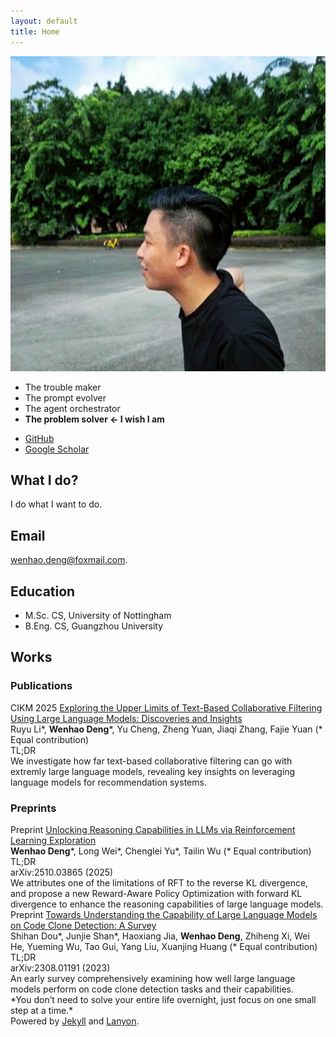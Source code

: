 ```yaml
---
layout: default
title: Home
---
```


<div class="about-container">
  <div class="about-image">
    <img src="/public/pic.jpg" alt="Portrait of Wenhao Deng" loading="lazy" decoding="async" />
  </div>
  <div class="about-content">
    <ul class="about-definitions">
      <li>The trouble maker</li>
      <li>The prompt evolver</li>
      <li>The agent orchestrator</li>
      <li><strong>The problem solver ← I wish I am</strong></li>
    </ul>
    <ul class="about-links">
      <li>
        <a href="https://github.com/w3nhao" target="_blank" rel="me noopener noreferrer" aria-label="GitHub profile">
          <i class="fab fa-github fa-fw" aria-hidden="true"></i> GitHub
        </a>
      </li>
      <li>
        <a href="https://scholar.google.com/citations?user=c7XCft4AAAAJ&hl=en" target="_blank" rel="me noopener noreferrer" aria-label="Google Scholar profile">
          <i class="fas fa-graduation-cap fa-fw" aria-hidden="true"></i> Google Scholar
        </a>
      </li>
    </ul>
  </div>
</div>


## What I do?

I do what I want to do.

## Email

wenhao.deng@foxmail.com.

## Education

- M.Sc. CS, University of Nottingham
- B.Eng. CS, Guangzhou University

## Works

### Publications

<div class="publication-item">
  <div class="pub-title">
    <span class="conference-badge">CIKM 2025</span>
    <a href="https://arxiv.org/abs/2305.11700" target="_blank">Exploring the Upper Limits of Text-Based Collaborative Filtering Using Large Language Models: Discoveries and Insights</a>
  </div>
  <div class="pub-authors">
    Ruyu Li*, <strong>Wenhao Deng</strong>*, Yu Cheng, Zheng Yuan, Jiaqi Zhang, Fajie Yuan (* Equal contribution)
  </div>
  <div class="pub-meta-line">
    <div class="pub-tldr-toggle" onclick="toggleTldr(this)">TL;DR</div>
  </div>
  <div class="pub-tldr">
    We investigate how far text-based collaborative filtering can go with extremly large language models, revealing key insights on leveraging language models for recommendation systems.
  </div>
</div>

### Preprints

<div class="preprint-item">
  <div class="pub-title">
    <span class="preprint-badge">Preprint</span>
    <a href="https://arxiv.org/abs/2510.03865" target="_blank">Unlocking Reasoning Capabilities in LLMs via Reinforcement Learning Exploration</a>
  </div>
  <div class="pub-authors">
    <strong>Wenhao Deng</strong>*, Long Wei*, Chenglei Yu*, Tailin Wu (* Equal contribution)
  </div>
  <div class="pub-meta-line">
    <div class="pub-tldr-toggle" onclick="toggleTldr(this)">TL;DR</div>
    <span class="pub-arxiv">arXiv:2510.03865 (2025)</span>
  </div>
  <div class="pub-tldr">
    We attributes one of the limitations of RFT to the reverse KL divergence, and propose a new Reward-Aware Policy Optimization with forward KL divergence to enhance the reasoning capabilities of large language models.
  </div>
</div>

<div class="preprint-item">
  <div class="pub-title">
    <span class="preprint-badge">Preprint</span>
    <a href="https://arxiv.org/abs/2308.01191" target="_blank">Towards Understanding the Capability of Large Language Models on Code Clone Detection: A Survey</a>
  </div>
  <div class="pub-authors">
    Shihan Dou*, Junjie Shan*, Haoxiang Jia, <strong>Wenhao Deng</strong>, Zhiheng Xi, Wei He, Yueming Wu, Tao Gui, Yang Liu, Xuanjing Huang (* Equal contribution)
  </div>
  <div class="pub-meta-line">
    <div class="pub-tldr-toggle" onclick="toggleTldr(this)">TL;DR</div>
    <span class="pub-arxiv">arXiv:2308.01191 (2023)</span>
  </div>
  <div class="pub-tldr">
    An early survey comprehensively examining how well large language models perform on code clone detection tasks and their capabilities.
  </div>
</div> 


<div class="homepage-footnote">
  <div class="inspirational-quote">
    *You don’t need to solve your entire life overnight, just focus on one small step at a time.*
  </div>
  Powered by <a href="https://jekyllrb.com/">Jekyll</a> and <a href="https://github.com/poole/lanyon">Lanyon</a>.
<div>


<!-- 
<div class="cat-gif-container">
  <img src="/public/spinning-cat.gif" alt="Spinning 3D Cat" />
  Powered by <a href="https://jekyllrb.com/">Jekyll</a> and <a href="https://github.com/poole/lanyon">Lanyon</a>.
</div> -->
